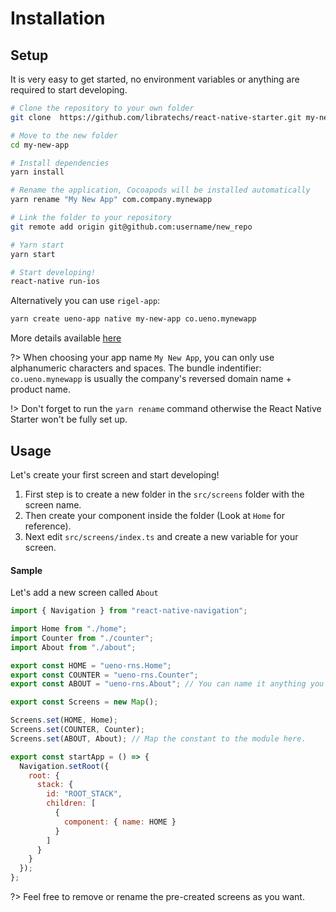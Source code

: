 # Installation

## Setup

It is very easy to get started, no environment variables or anything are required to start developing.

```bash
# Clone the repository to your own folder
git clone  https://github.com/libratechs/react-native-starter.git my-new-app

# Move to the new folder
cd my-new-app

# Install dependencies
yarn install

# Rename the application, Cocoapods will be installed automatically
yarn rename "My New App" com.company.mynewapp

# Link the folder to your repository
git remote add origin git@github.com:username/new_repo

# Yarn start
yarn start

# Start developing!
react-native run-ios
```

Alternatively you can use `rigel-app`:

```bash
yarn create ueno-app native my-new-app co.ueno.mynewapp
```

More details available [here](https://github.com/ueno-llc/create-ueno-app#native)

?> When choosing your app name `My New App`, you can only use alphanumeric characters and spaces. The bundle indentifier: `co.ueno.mynewapp` is usually the company's reversed domain name + product name.

!> Don't forget to run the `yarn rename` command otherwise the React Native Starter won't be fully set up.

## Usage

Let's create your first screen and start developing!

1. First step is to create a new folder in the `src/screens` folder with the screen name.
2. Then create your component inside the folder (Look at `Home` for reference).
3. Next edit `src/screens/index.ts` and create a new variable for your screen.

#### Sample

Let's add a new screen called `About`

```js
import { Navigation } from "react-native-navigation";

import Home from "./home";
import Counter from "./counter";
import About from "./about";

export const HOME = "ueno-rns.Home";
export const COUNTER = "ueno-rns.Counter";
export const ABOUT = "ueno-rns.About"; // You can name it anything you want

export const Screens = new Map();

Screens.set(HOME, Home);
Screens.set(COUNTER, Counter);
Screens.set(ABOUT, About); // Map the constant to the module here.

export const startApp = () => {
  Navigation.setRoot({
    root: {
      stack: {
        id: "ROOT_STACK",
        children: [
          {
            component: { name: HOME }
          }
        ]
      }
    }
  });
};
```

?> Feel free to remove or rename the pre-created screens as you want.
